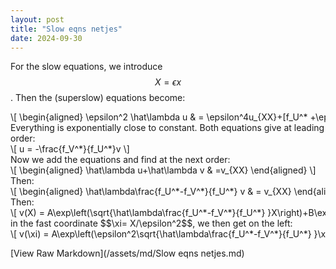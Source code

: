 ```yaml
---
layout: post
title: "Slow eqns netjes"
date: 2024-09-30
---
```


<style>
.math-container {
    max-width: 100%;
    overflow-x: auto;
    white-space: nowrap;
}
</style>

For the slow equations, we introduce $$X=\epsilon x$$. Then the (superslow) equations become:
<div class="math-container">\[
\begin{aligned}
\epsilon^2 \hat\lambda u & = \epsilon^4u_{XX}+[f_U^* +\epsilon^2f_{UU}^* U_1^*+\epsilon^2f_{UV}^* (K_1^*-U_0^*)]u \\
& +[f_V^* +\epsilon^2f_{VU}^* U_1^*+\epsilon^2f_{VU}^* (K^*_1-U_0^*)]v+\mathcal O(\epsilon^4) \\
\epsilon^2 \hat\lambda v & = \epsilon^2 v_{XX}+[-f_U^* -\epsilon^2f_{UU}^* U_1^*-\epsilon^2f_{UV}^* (K_1^*-U_0^*)]u \\
& +[-f_V^* -\epsilon^2f_{VU}^* U_1^*-\epsilon^2f_{VU}^* (K^*_1-U_0^*)]v+\mathcal O(\epsilon^4) \\
\end{aligned}
\]</div>
Everything is exponentially close to constant. Both equations give at leading order:
<div class="math-container">\[
u = -\frac{f_V^*}{f_U^*}v
\]</div>
Now we add the equations and find at the next order:
<div class="math-container">\[
\begin{aligned}
 \hat\lambda u+\hat\lambda v & =v_{XX}
\end{aligned}
\]</div>
Then:
<div class="math-container">\[
\begin{aligned}
\hat\lambda\frac{f_U^*-f_V^*}{f_U^*} v & = v_{XX}
\end{aligned}
\]</div>
Then:
<div class="math-container">\[
v(X) = A\exp\left(\sqrt{\hat\lambda\frac{f_U^*-f_V^*}{f_U^*} }X\right)+B\exp\left(-\sqrt{\hat\lambda\frac{f_U^*-f_V^*}{f_U^*} }X\right)
\]</div>
in the fast coordinate $$\xi= X/\epsilon^2$$, we then get on the left:
<div class="math-container">\[
v(\xi) = A\exp\left(\epsilon^2\sqrt{\hat\lambda\frac{f_U^*-f_V^*}{f_U^*} }\xi \right)
\]</div>


[View Raw Markdown](/assets/md/Slow eqns netjes.md)
